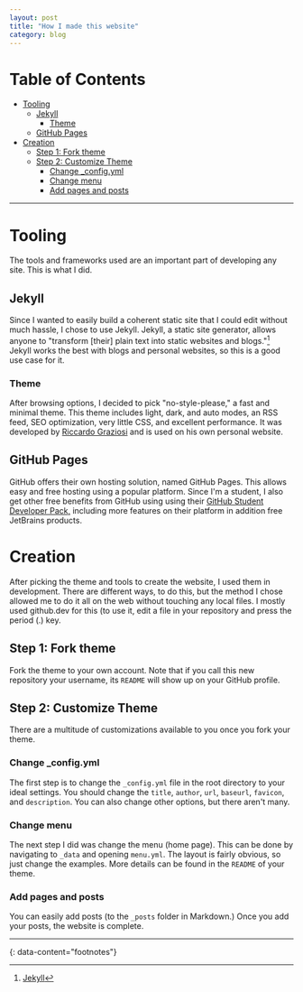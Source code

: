 ```yaml
---
layout: post
title: "How I made this website"
category: blog
---
```

# Table of Contents
- [Tooling](#tooling)
   * [Jekyll](#jekyll)
      + [Theme](#theme)
   * [GitHub Pages](#github-pages)
- [Creation](#creation)
   * [Step 1: Fork theme](#step-1-fork-theme)
   * [Step 2: Customize Theme](#step-2-customize-theme)
      + [Change _config.yml](#change-_configyml)
      + [Change menu](#change-menu)
      + [Add pages and posts](#add-pages-and-posts)

___

# Tooling
The tools and frameworks used are an important part of developing any site. This is what I did.

## Jekyll
Since I wanted to easily build a coherent static site that I could edit without much hassle, I chose to use Jekyll. Jekyll, a static site generator, allows anyone to "transform [their] plain text into static websites and blogs."[^1] Jekyll works the best with blogs and personal websites, so this is a good use case for it.
### Theme
After browsing options, I decided to pick "no-style-please," a fast and minimal theme. This theme includes light, dark, and auto modes, an RSS feed, SEO optimization, very little CSS, and excellent performance. It was developed by [Riccardo Graziosi](https://riggraz.dev) and is used on his own personal website. 

## GitHub Pages
GitHub offers their own hosting solution, named GitHub Pages. This allows easy and free hosting using a popular platform. Since I'm a student, I also get other free benefits from GitHub using using their [GitHub Student Developer Pack,](https://education.github.com/pack) including more features on their platform in addition free JetBrains products. 
# Creation
After picking the theme and tools to create the website, I used them in development. There are different ways, to do this, but the method I chose allowed me to do it all on the web without touching any local files. I mostly used github.dev for this (to use it, edit a file in your repository and press the period (.) key. 
## Step 1: Fork theme

Fork the theme to your own account. Note that if you call this new repository your username, its `README` will show up on your GitHub profile. 

## Step 2: Customize Theme
There are a multitude of customizations available to you once you fork your theme. 
### Change _config.yml
The first step is to change the `_config.yml` file in the root directory to your ideal settings. You should change the `title`, `author`, `url`, `baseurl`, `favicon`, and `description`. You can also change other options, but there aren't many. 
### Change menu
The next step I did was change the menu (home page). This can be done by navigating to `_data` and opening `menu.yml`. The layout is fairly obvious, so just change the examples. More details can be found in the `README` of your theme. 
### Add pages and posts
You can easily add posts (to the `_posts` folder in Markdown.) Once you add your posts, the website is complete. 

___
{: data-content="footnotes"}

[^1]: [Jekyll](https://jekyllrb.com)
